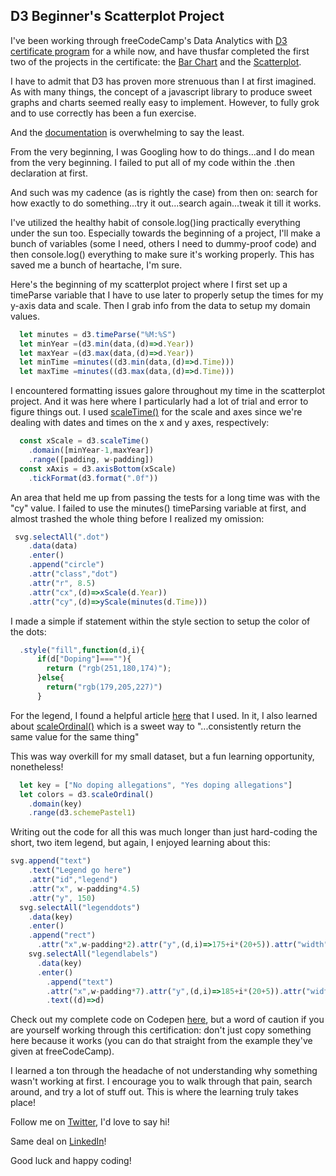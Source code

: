 ## D3 Beginner's Scatterplot Project

I've been working through freeCodeCamp's Data Analytics with [D3 certificate program](https://www.freecodecamp.org/learn/data-visualization/#data-visualization-projects) for a while now, and have thusfar completed the first two of the projects in the certificate: the [Bar Chart](https://codepen.io/Diarin/pen/MWEMjmw?editors=1111) and the [Scatterplot](https://codepen.io/Diarin/pen/jOaaWjq?editors=0110).

I have to admit that D3 has proven more strenuous than I at first imagined. As with many things, the concept of a javascript library to produce sweet graphs and charts seemed really easy to implement. However, to fully grok and to use correctly has been a fun exercise.

And the [documentation](https://d3js.org/) is overwhelming to say the least.

From the very beginning, I was Googling how to do things...and I do mean from the very beginning. I failed to put all of my code within the .then declaration at first. 

And such was my cadence (as is rightly the case) from then on: search for how exactly to do something...try it out...search again...tweak it till it works.

I've utilized the healthy habit of console.log()ing practically everything under the sun too. Especially towards the beginning of a project, I'll make a bunch of variables (some I need, others I need to dummy-proof code) and then console.log() everything to make sure it's working properly. This has saved me a bunch of heartache, I'm sure.

Here's the beginning of my scatterplot project where I first set up a timeParse variable that I have to use later to properly setup the times for my y-axis data and scale. Then I grab info from the data to setup my domain values.


``` javascript
  let minutes = d3.timeParse("%M:%S")
  let minYear =(d3.min(data,(d)=>d.Year))
  let maxYear =(d3.max(data,(d)=>d.Year))
  let minTime =minutes((d3.min(data,(d)=>d.Time)))
  let maxTime =minutes((d3.max(data,(d)=>d.Time)))

``` 

I encountered formatting issues galore throughout my time in the scatterplot project. And it was here where I particularly had a lot of trial and error to figure things out. I used [scaleTime()](https://observablehq.com/@d3/d3-scaletime) for the scale and axes since we're dealing with dates and times on the x and y axes, respectively: 

``` javascript
  const xScale = d3.scaleTime()
    .domain([minYear-1,maxYear])
    .range([padding, w-padding])
  const xAxis = d3.axisBottom(xScale)
    .tickFormat(d3.format(".0f"))
```

An area that held me up from passing the tests for a long time was with the "cy" value. I failed to use the minutes() timeParsing variable at first, and almost trashed the whole thing before I realized my omission:

``` javascript
 svg.selectAll(".dot")
    .data(data)
    .enter()
    .append("circle")
    .attr("class","dot")
    .attr("r", 8.5)
    .attr("cx",(d)=>xScale(d.Year))
    .attr("cy",(d)=>yScale(minutes(d.Time)))
```

I made a simple if statement within the style section to setup the color of the dots:

``` javascript
  .style("fill",function(d,i){
      if(d["Doping"]===""){
        return ("rgb(251,180,174)");
      }else{
        return("rgb(179,205,227)")
      }
```

For the legend, I found a helpful article [here](https://www.d3-graph-gallery.com/graph/custom_legend.html#cont1) that I used. In it, I also learned about [scaleOrdinal()](https://observablehq.com/@d3/d3-scaleordinal) which is a sweet way to "...consistently return the same value for the same thing"

This was way overkill for my small dataset, but a fun learning opportunity, nonetheless!

``` javascript
  let key = ["No doping allegations", "Yes doping allegations"]
  let colors = d3.scaleOrdinal()
    .domain(key)
    .range(d3.schemePastel1)

```

Writing out the code for all this was much longer than just hard-coding the short, two item legend, but again, I enjoyed learning about this: 

``` javascript
svg.append("text")
    .text("Legend go here")
    .attr("id","legend")
    .attr("x", w-padding*4.5)
    .attr("y", 150)
  svg.selectAll("legenddots")
    .data(key)
    .enter()
    .append("rect")
      .attr("x",w-padding*2).attr("y",(d,i)=>175+i*(20+5)).attr("width",20).attr("height",20).style("fill",(d)=>colors(d))
    svg.selectAll("legendlabels")
      .data(key)
      .enter()
        .append("text")
        .attr("x",w-padding*7).attr("y",(d,i)=>185+i*(20+5)).attr("width",20).attr("height",20).style("fill",(d)=>colors(d)).attr("text-anchor","left").style("alignment-baseline", "middle")
        .text((d)=>d)
```

Check out my complete code on Codepen [here](https://codepen.io/Diarin/pen/jOaaWjq?editors=0110), but a word of caution if you are yourself working through this certification: don't just copy something here because it works (you can do that straight from the example they've given at freeCodeCamp). 

I learned a ton through the headache of not understanding why something wasn't working at first. I encourage you to walk through that pain, search around, and try a lot of stuff out. This is where the learning truly takes place! 

Follow me on [Twitter](https://twitter.com/EamonnCottrell), I'd love to say hi!

Same deal on [LinkedIn](https://www.linkedin.com/in/eamonncottrell/)!

Good luck and happy coding!